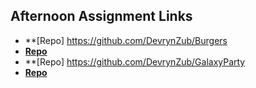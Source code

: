## Afternoon Assignment Links

* **[Repo] https://github.com/DevrynZub/Burgers
* **[Repo](https://github.com/DevrynZub/<ASSIGNMENT_REPO>)**
* **[Repo] https://github.com/DevrynZub/GalaxyParty
* **[Repo](https://github.com/DevrynZub/<ASSIGNMENT_REPO>)**
